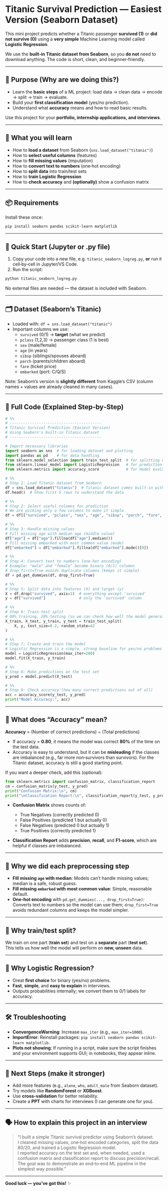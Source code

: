 # Titanic Survival Prediction — Easiest Version (Seaborn Dataset)

This mini project predicts whether a Titanic passenger **survived (1)** or **did not survive (0)** using a **very simple** Machine Learning model called **Logistic Regression**.

We use the **built‑in Titanic dataset from Seaborn**, so you **do not** need to download anything. The code is short, clean, and beginner‑friendly.

---

## 🎯 Purpose (Why are we doing this?)

- Learn the **basic steps** of a ML project: load data → clean data → encode → split → train → evaluate.  
- Build your **first classification model** (yes/no prediction).  
- Understand what **accuracy** means and how to read basic results.  

Use this project for your **portfolio, internship applications, and interviews**.

---

## 🧠 What you will learn

- How to **load a dataset** from Seaborn (`sns.load_dataset("titanic")`)  
- How to **select useful columns** (features)  
- How to **fill missing values** (imputation)  
- How to **convert text to numbers** (one‑hot encoding)  
- How to **split data** into train/test sets  
- How to **train Logistic Regression**  
- How to **check accuracy** and **(optionally)** show a confusion matrix  

---

## 📦 Requirements

Install these once:
```bash
pip install seaborn pandas scikit-learn matplotlib
```

---

## 🚀 Quick Start (Jupyter or .py file)

1. Copy your code into a new file, e.g. `titanic_seaborn_logreg.py`, **or** run it cell‑by‑cell in Jupyter/VS Code.  
2. Run the script:
```bash
python titanic_seaborn_logreg.py
```
No external files are needed — the dataset is included with Seaborn.

---

## 🗂️ Dataset (Seaborn’s Titanic)

- Loaded with: `df = sns.load_dataset("titanic")`  
- Important columns we use:
  - `survived` (0/1) → **target** (what we predict)
  - `pclass` (1,2,3) → passenger class (1 is best)
  - `sex` (male/female)
  - `age` (in years)
  - `sibsp` (siblings/spouses aboard)
  - `parch` (parents/children aboard)
  - `fare` (ticket price)
  - `embarked` (port: C/Q/S)

Note: Seaborn’s version is **slightly different** from Kaggle’s CSV (column names + values are already cleaned in many cases).

---

## 🧱 Full Code (Explained Step‑by‑Step)

```python
# %%
# -----------------------------------------
# Titanic Survival Prediction (Easiest Version)
# Using Seaborn's built-in Titanic dataset
# -----------------------------------------

# Import necessary libraries
import seaborn as sns  # for loading dataset and plotting
import pandas as pd    # for data handling
from sklearn.model_selection import train_test_split  # for splitting data
from sklearn.linear_model import LogisticRegression   # for prediction model
from sklearn.metrics import accuracy_score            # for model evaluation

# %%
# Step 1: Load Titanic dataset from Seaborn
df = sns.load_dataset("titanic")  # Titanic dataset comes built-in with Seaborn
df.head()  # Show first 5 rows to understand the data

# %%
# Step 2: Select useful columns for prediction
# We are picking only a few columns to make it simple
df = df[["survived", "pclass", "sex", "age", "sibsp", "parch", "fare", "embarked"]]

# %%
# Step 3: Handle missing values
# Fill missing age with median age (middle value)
df["age"] = df["age"].fillna(df["age"].median())
# Fill missing embarked with most common value (mode)
df["embarked"] = df["embarked"].fillna(df["embarked"].mode()[0])

# %%
# Step 4: Convert text to numbers (one-hot encoding)
# Example: "male" and "female" become binary (0/1) columns
# drop_first=True avoids duplicate columns (keeps it simple)
df = pd.get_dummies(df, drop_first=True)

# %%
# Step 5: Split data into features (X) and target (y)
X = df.drop("survived", axis=1)  # everything except 'survived'
y = df["survived"]               # only the 'survived' column

# %%
# Step 6: Train-test split
# 80% training, 20% testing (so we can check how well the model generalizes)
X_train, X_test, y_train, y_test = train_test_split(
    X, y, test_size=0.2, random_state=42
)

# %%
# Step 7: Create and train the model
# Logistic Regression is a simple, strong baseline for yes/no problems
model = LogisticRegression(max_iter=200)
model.fit(X_train, y_train)

# %%
# Step 8: Make predictions on the test set
y_pred = model.predict(X_test)

# %%
# Step 9: Check accuracy (how many correct predictions out of all)
acc = accuracy_score(y_test, y_pred)
print("Model Accuracy:", acc)
```

---

## 📏 What does “Accuracy” mean?

**Accuracy** = (Number of correct predictions) ÷ (Total predictions)

- If accuracy = **0.80**, it means the model was correct **80%** of the time on the test data.  
- Accuracy is easy to understand, but it can be **misleading** if the classes are imbalanced (e.g., far more non‑survivors than survivors). For the Titanic dataset, accuracy is still a good starting point.

If you want a deeper check, add this (optional):

```python
from sklearn.metrics import confusion_matrix, classification_report
cm = confusion_matrix(y_test, y_pred)
print("Confusion Matrix:\n", cm)
print("\nClassification Report:\n", classification_report(y_test, y_pred))
```

- **Confusion Matrix** shows counts of:
  - True Negatives (correctly predicted 0)
  - False Positives (predicted 1 but actually 0)
  - False Negatives (predicted 0 but actually 1)
  - True Positives (correctly predicted 1)

- **Classification Report** adds **precision**, **recall**, and **F1‑score**, which are helpful if classes are imbalanced.

---

## 🧽 Why we did each preprocessing step

- **Fill missing `age` with median**: Models can’t handle missing values; median is a safe, robust guess.  
- **Fill missing `embarked` with most common value**: Simple, reasonable default.  
- **One‑hot encoding** with `pd.get_dummies(..., drop_first=True)`: Converts text to numbers so the model can use them; `drop_first=True` avoids redundant columns and keeps the model simpler.

---

## 🧪 Why train/test split?

We train on one part (**train set**) and test on a **separate** part (**test set**).  
This tells us how well the model will perform on **new, unseen** data.

---

## 🤖 Why Logistic Regression?

- Great **first choice** for binary (yes/no) problems.  
- **Fast**, **simple**, and **easy to explain** in interviews.  
- Outputs probabilities internally; we convert them to 0/1 labels for accuracy.

---

## 🛠 Troubleshooting

- **ConvergenceWarning**: Increase `max_iter` (e.g., `max_iter=1000`).  
- **ImportError**: Reinstall packages: `pip install seaborn pandas scikit-learn matplotlib`.  
- **Plots not showing**: If running in a script, make sure the script finishes and your environment supports GUI; in notebooks, they appear inline.

---

## 🌱 Next Steps (make it stronger)

- Add more features (e.g., `alone`, `who`, `adult_male` from Seaborn dataset).  
- Try models like **RandomForest** or **XGBoost**.  
- Use **cross‑validation** for better reliability.  
- Create a **PPT** with charts for interviews (I can generate one for you).

---

## 🗣️ How to explain this project in an interview

> “I built a simple Titanic survival predictor using Seaborn’s dataset.  
> I cleaned missing values, one‑hot encoded categories, split the data 80/20, and trained a Logistic Regression model.  
> I reported accuracy on the test set and, when needed, used a confusion matrix and classification report to discuss precision/recall.  
> The goal was to demonstrate an end‑to‑end ML pipeline in the simplest way possible.”

---

**Good luck — you’ve got this!** ✨
